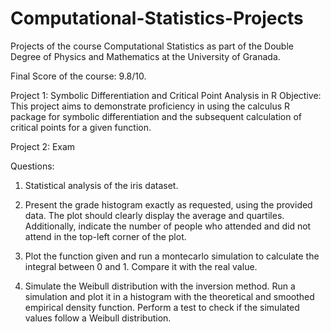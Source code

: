 # Computational-Statistics-Projects
Projects of the course Computational Statistics as part of the Double Degree of Physics and Mathematics at the University of Granada.

Final Score of the course: 9.8/10.

Project 1: Symbolic Differentiation and Critical Point Analysis in R
Objective: This project aims to demonstrate proficiency in using the calculus R package for symbolic differentiation and the subsequent calculation of critical points for a given function.

Project 2: Exam

Questions: 
  1. Statistical analysis of the iris dataset.
    
  2. Present the grade histogram exactly as requested, using the provided data. The plot should clearly display the average and quartiles. Additionally, indicate the number of people who attended and did not attend in the top-left corner of the plot.
     
  3. Plot the function given and run a montecarlo simulation to calculate the integral between 0 and 1. Compare it with the real value.

  4. Simulate the Weibull distribution with the inversion method. Run a simulation and plot it in a histogram with the theoretical and smoothed empirical density function. Perform a test to check if the simulated values follow a Weibull distribution. 
